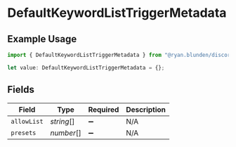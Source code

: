 # DefaultKeywordListTriggerMetadata

## Example Usage

```typescript
import { DefaultKeywordListTriggerMetadata } from "@ryan.blunden/discord/models/components";

let value: DefaultKeywordListTriggerMetadata = {};
```

## Fields

| Field              | Type               | Required           | Description        |
| ------------------ | ------------------ | ------------------ | ------------------ |
| `allowList`        | *string*[]         | :heavy_minus_sign: | N/A                |
| `presets`          | *number*[]         | :heavy_minus_sign: | N/A                |